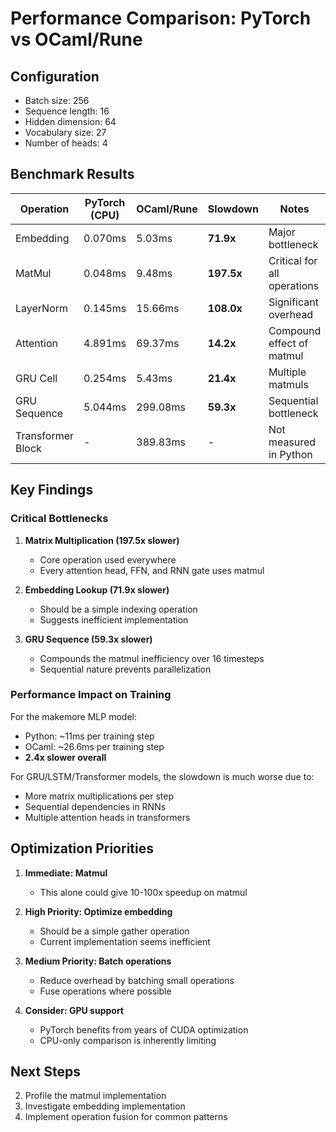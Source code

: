 # Performance Comparison: PyTorch vs OCaml/Rune

## Configuration
- Batch size: 256
- Sequence length: 16  
- Hidden dimension: 64
- Vocabulary size: 27
- Number of heads: 4

## Benchmark Results

| Operation | PyTorch (CPU) | OCaml/Rune | Slowdown | Notes |
|-----------|---------------|------------|----------|-------|
| Embedding | 0.070ms | 5.03ms | **71.9x** | Major bottleneck |
| MatMul | 0.048ms | 9.48ms | **197.5x** | Critical for all operations |
| LayerNorm | 0.145ms | 15.66ms | **108.0x** | Significant overhead |
| Attention | 4.891ms | 69.37ms | **14.2x** | Compound effect of matmul |
| GRU Cell | 0.254ms | 5.43ms | **21.4x** | Multiple matmuls |
| GRU Sequence | 5.044ms | 299.08ms | **59.3x** | Sequential bottleneck |
| Transformer Block | - | 389.83ms | - | Not measured in Python |

## Key Findings

### Critical Bottlenecks

1. **Matrix Multiplication (197.5x slower)**
   - Core operation used everywhere
   - Every attention head, FFN, and RNN gate uses matmul

2. **Embedding Lookup (71.9x slower)**
   - Should be a simple indexing operation
   - Suggests inefficient implementation

3. **GRU Sequence (59.3x slower)**
   - Compounds the matmul inefficiency over 16 timesteps
   - Sequential nature prevents parallelization

### Performance Impact on Training

For the makemore MLP model:
- Python: ~11ms per training step
- OCaml: ~26.6ms per training step
- **2.4x slower overall**

For GRU/LSTM/Transformer models, the slowdown is much worse due to:
- More matrix multiplications per step
- Sequential dependencies in RNNs
- Multiple attention heads in transformers

## Optimization Priorities

1. **Immediate: Matmul**
   - This alone could give 10-100x speedup on matmul

2. **High Priority: Optimize embedding**
   - Should be a simple gather operation
   - Current implementation seems inefficient

3. **Medium Priority: Batch operations**
   - Reduce overhead by batching small operations
   - Fuse operations where possible

4. **Consider: GPU support**
   - PyTorch benefits from years of CUDA optimization
   - CPU-only comparison is inherently limiting

## Next Steps

2. Profile the matmul implementation
3. Investigate embedding implementation
5. Implement operation fusion for common patterns